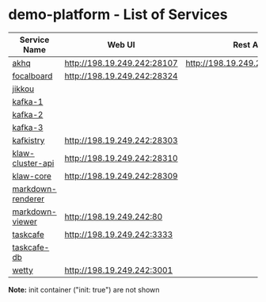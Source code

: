 # demo-platform - List of Services

| Service Name | Web UI | Rest API |
|-------------- |------|------------
|[akhq](./documentation/services/akhq )|<http://198.19.249.242:28107>| <http://198.19.249.242:28107/api>
|[focalboard](./documentation/services/focalboard )|<http://198.19.249.242:28324>
|[jikkou](./documentation/services/jikkou )|
|[kafka-1](./documentation/services/kafka )|
|[kafka-2](./documentation/services/kafka )|
|[kafka-3](./documentation/services/kafka )|
|[kafkistry](./documentation/services/kafkistry )|<http://198.19.249.242:28303>
|[klaw-cluster-api](./documentation/services/klaw )|<http://198.19.249.242:28310>
|[klaw-core](./documentation/services/klaw )|<http://198.19.249.242:28309>
|[markdown-renderer](./documentation/services/markdown-renderer )|
|[markdown-viewer](./documentation/services/markdown-viewer )|<http://198.19.249.242:80>
|[taskcafe](./documentation/services/taskcafe )|<http://198.19.249.242:3333>
|[taskcafe-db](./documentation/services/postgres )|
|[wetty](./documentation/services/wetty )|<http://198.19.249.242:3001>|

**Note:** init container ("init: true") are not shown